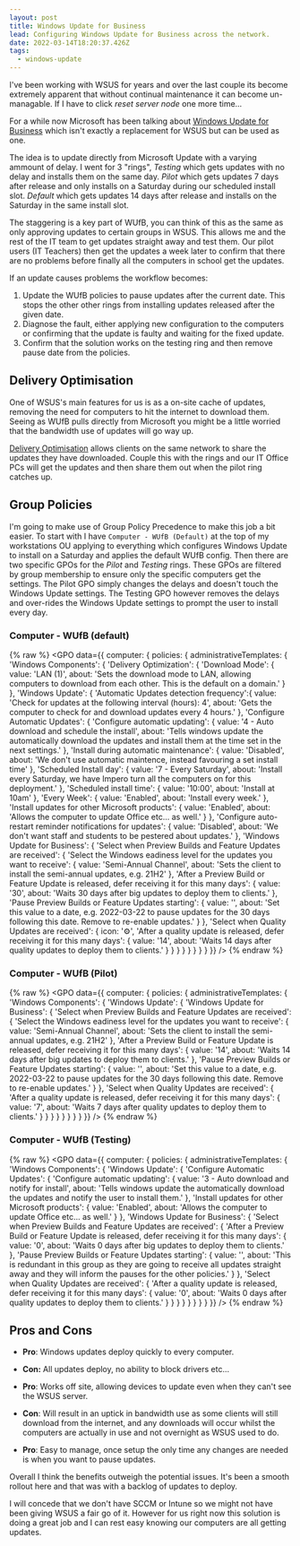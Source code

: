 ```yaml
---
layout: post
title: Windows Update for Business
lead: Configuring Windows Update for Business across the network.
date: 2022-03-14T18:20:37.426Z
tags:
  - windows-update
---
```


I've been working with WSUS for years and over the last couple its become extremely apparent that without continual maintenance it can become un-managable. If I have to click *reset server node* one more time...

For a while now Microsoft has been talking about [Windows Update for Business](https://docs.microsoft.com/en-us/windows/deployment/update/waas-manage-updates-wufb) which isn't exactly a replacement for WSUS but can be used as one.

The idea is to update directly from Microsoft Update with a varying ammount of delay. I went for 3 "rings", *Testing* which gets updates with no delay and installs them on the same day. *Pilot* which gets updates 7 days after release and only installs on a Saturday during our scheduled install slot. *Default* which gets updates 14 days after release and installs on the Saturday in the same install slot.

The staggering is a key part of WUfB, you can think of this as the same as only approving updates to certain groups in WSUS. This allows me and the rest of the IT team to get updates straight away and test them. Our pilot users (IT Teachers) then get the updates a week later to confirm that there are no problems before finally all the computers in school get the updates.

If an update causes problems the workflow becomes:

1. Update the WUfB policies to pause updates after the current date. This stops the other other rings from installing updates released after the given date.
2. Diagnose the fault, either applying new configuration to the computers or confirming that the update is faulty and waiting for the fixed update.
3. Confirm that the solution works on the testing ring and then remove pause date from the policies.

## Delivery Optimisation

One of WSUS's main features for us is as a on-site cache of updates, removing the need for computers to hit the internet to download them. Seeing as WUfB pulls directly from Microsoft you might be a little worried that the bandwidth use of updates will go way up.

[Delivery Optimisation](https://docs.microsoft.com/en-us/windows/deployment/do/waas-delivery-optimization) allows clients on the same network to share the updates they have downloaded. Couple this with the rings and our IT Office PCs will get the updates and then share them out when the pilot ring catches up.

## Group Policies

I'm going to make use of Group Policy Precedence to make this job a bit easier. To start with I have `Computer - WUfB (Default)` at the top of my workstations OU applying to everything which configures Windows Update to install on a Saturday and applies the default WUfB config. Then there are two specific GPOs for the *Pilot* and *Testing* rings. These GPOs are filtered by group membership to ensure only the specific computers get the settings. The Pilot GPO simply changes the delays and doesn't touch the Windows Update settings. The Testing GPO however removes the delays and over-rides the Windows Update settings to prompt the user to install every day.

### Computer - WUfB (default)

{% raw %}
<GPO data={{
  computer: {
    policies: {
      administrativeTemplates: {
        'Windows Components': {
          'Delivery Optimization': {
            'Download Mode': {
              value: 'LAN (1)',
              about: 'Sets the download mode to LAN, allowing computers to download from each other. This is the default on a domain.'
            }
          },
          'Windows Update': {
            'Automatic Updates detection frequency':{
              value: 'Check for updates at the following interval (hours): 4',
              about: 'Gets the computer to check for and download updates every 4 hours.'
            },
            'Configure Automatic Updates': {
              'Configure automatic updating': {
                value: '4 - Auto download and schedule the install',
                about: 'Tells windows update the automatically download the updates and install them at the time set in the next settings.'
              },
              'Install during automatic maintenance': {
                value: 'Disabled',
                about: 'We don\'t use automatic maintence, instead favouring a set install time'
              },
              'Scheduled Install day': {
                value: '7 - Every Saturday',
                about: 'Install every Saturday, we have Impero turn all the computers on for this deployment.'
              },
              'Scheduled install time': {
                value: '10:00',
                about: 'Install at 10am'
              },
              'Every Week': {
                value: 'Enabled',
                about: 'Install every week.'
              },
              'Install updates for other Microsoft products': {
                value: 'Enabled',
                about: 'Allows the computer to update Office etc... as well.'
              }
            },
            'Configure auto-restart reminder notifications for updates': {
              value: 'Disabled',
              about: 'We don\'t want staff and students to be pestered about updates.'
            },
            'Windows Update for Business': {
              'Select when Preview Builds and Feature Updates are received': {
                'Select the Windows eadiness level for the updates you want to receive': {
                  value: 'Semi-Annual Channel',
                  about: 'Sets the client to install the semi-annual updates, e.g. 21H2'
                },
                'After a Preview Build or Feature Update is released, defer receiving it for this many days': {
                  value: '30',
                  about: 'Waits 30 days after big updates to deploy them to clients.'
                },
                'Pause Preview Builds or Feature Updates starting': {
                  value: '',
                  about: 'Set this value to a date, e.g. 2022-03-22 to pause updates for the 30 days following this date. Remove to re-enable updates.'
                }
              },
              'Select when Quality Updates are received': {
                icon: '⚙️',
                'After a quality update is released, defer receiving it for this many days': {
                  value: '14',
                  about: 'Waits 14 days after quality updates to deploy them to clients.'
                }
              }
            }
          }
        }
      }
    }
  }
}} />
{% endraw %}

### Computer - WUfB (Pilot)

{% raw %}
<GPO data={{
  computer: {
    policies: {
      administrativeTemplates: {
        'Windows Components': {
          'Windows Update': {
            'Windows Update for Business': {
            'Select when Preview Builds and Feature Updates are received': {
              'Select the Windows eadiness level for the updates you want to receive': {
                value: 'Semi-Annual Channel',
                about: 'Sets the client to install the semi-annual updates, e.g. 21H2'
              },
              'After a Preview Build or Feature Update is released, defer receiving it for this many days': {
                value: '14',
                about: 'Waits 14 days after big updates to deploy them to clients.'
              },
              'Pause Preview Builds or Feature Updates starting': {
                value: '',
                about: 'Set this value to a date, e.g. 2022-03-22 to pause updates for the 30 days following this date. Remove to re-enable updates.'
              }
            },
            'Select when Quality Updates are received': {
              'After a quality update is released, defer receiving it for this many days': {
                value: '7',
                about: 'Waits 7 days after quality updates to deploy them to clients.'
              }
            }
          }
          }
        }
      }
    }
  }
}} />
{% endraw %}

### Computer - WUfB (Testing)

{% raw %}
<GPO data={{
  computer: {
    policies: {
      administrativeTemplates: {
        'Windows Components': {
          'Windows Update': {
            'Configure Automatic Updates': {
              'Configure automatic updating': {
                value: '3 - Auto download and notify for install',
                about: 'Tells windows update the automatically download the updates and notify the user to install them.'
              },
              'Install updates for other Microsoft products': {
                value: 'Enabled',
                about: 'Allows the computer to update Office etc... as well.'
              }
            },
            'Windows Update for Business': {
              'Select when Preview Builds and Feature Updates are received': {
                'After a Preview Build or Feature Update is released, defer receiving it for this many days': {
                  value: '0',
                  about: 'Waits 0 days after big updates to deploy them to clients.'
                },
                'Pause Preview Builds or Feature Updates starting': {
                  value: '',
                  about: 'This is redundant in this group as they are going to receive all updates straight away and they will inform the pauses for the other policies.'
                }
              },
              'Select when Quality Updates are received': {
                'After a quality update is released, defer receiving it for this many days': {
                  value: '0',
                  about: 'Waits 0 days after quality updates to deploy them to clients.'
                }
              }
            }
          }
        }
      }
    }
  }
}} />
{% endraw %}

## Pros and Cons

- **Pro**: Windows updates deploy quickly to every computer.
  
- **Con:** All updates deploy, no ability to block drivers etc...
  
- **Pro**: Works off site, allowing devices to update even when they can't see the WSUS server.
  
- **Con**: Will result in an uptick in bandwidth use as some clients will still download from the internet, and any downloads will occur whilst the computers are actually in use and not overnight as WSUS used to do.
  
- **Pro**: Easy to manage, once setup the only time any changes are needed is when you want to pause updates.
  
Overall I think the benefits outweigh the potential issues. It's been a smooth rollout here and that was with a backlog of updates to deploy.

I will concede that we don't have SCCM or Intune so we might not have been giving WSUS a fair go of it. However for us right now this solution is doing a great job and I can rest easy knowing our computers are all getting updates.